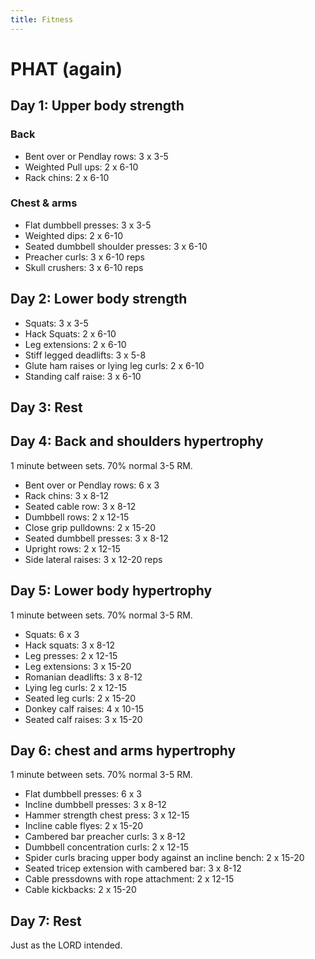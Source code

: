 ```yaml
---
title: Fitness
---
```


# PHAT (again)

## Day 1: Upper body strength

### Back

* Bent over or Pendlay rows: 3 x 3-5
* Weighted Pull ups: 2 x 6-10
* Rack chins: 2 x 6-10

### Chest & arms

* Flat dumbbell presses: 3 x 3-5
* Weighted dips: 2 x 6-10
* Seated dumbbell shoulder presses: 3 x 6-10
* Preacher curls: 3 x 6-10 reps
* Skull crushers: 3 x 6-10 reps

## Day 2: Lower body strength 

* Squats: 3 x 3-5
* Hack Squats: 2 x 6-10
* Leg extensions: 2 x 6-10 
* Stiff legged deadlifts: 3 x 5-8
* Glute ham raises or lying leg curls: 2 x 6-10
* Standing calf raise: 3 x 6-10

## Day 3: Rest

## Day 4: Back and shoulders hypertrophy

1 minute between sets. 70% normal 3-5 RM.

* Bent over or Pendlay rows: 6 x 3
* Rack chins: 3 x 8-12
* Seated cable row: 3 x 8-12
* Dumbbell rows: 2 x 12-15
* Close grip pulldowns: 2 x 15-20
* Seated dumbbell presses: 3 x 8-12
* Upright rows: 2 x 12-15
* Side lateral raises: 3 x 12-20 reps

## Day 5: Lower body hypertrophy

1 minute between sets. 70% normal 3-5 RM.

* Squats: 6 x 3
* Hack squats: 3 x 8-12
* Leg presses: 2 x 12-15
* Leg extensions: 3 x 15-20
* Romanian deadlifts: 3 x 8-12
* Lying leg curls: 2 x 12-15
* Seated leg curls: 2 x 15-20
* Donkey calf raises: 4 x 10-15
* Seated calf raises: 3 x 15-20

## Day 6: chest and arms hypertrophy

1 minute between sets. 70% normal 3-5 RM.

* Flat dumbbell presses: 6 x 3
* Incline dumbbell presses: 3 x 8-12
* Hammer strength chest press: 3 x 12-15
* Incline cable flyes: 2 x 15-20
* Cambered bar preacher curls: 3 x 8-12
* Dumbbell concentration curls: 2 x 12-15
* Spider curls bracing upper body against an incline bench: 2 x 15-20
* Seated tricep extension with cambered bar: 3 x 8-12
* Cable pressdowns with rope attachment: 2 x 12-15
* Cable kickbacks: 2 x 15-20

## Day 7: Rest

Just as the LORD intended.
